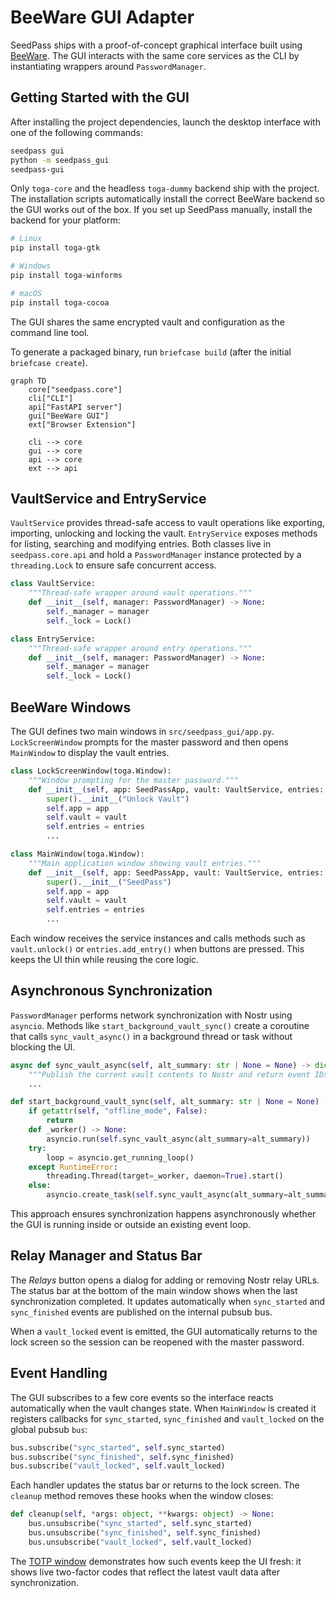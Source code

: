 # BeeWare GUI Adapter

SeedPass ships with a proof-of-concept graphical interface built using [BeeWare](https://beeware.org). The GUI interacts with the same core services as the CLI by instantiating wrappers around `PasswordManager`.


## Getting Started with the GUI

After installing the project dependencies, launch the desktop interface with one
of the following commands:

```bash
seedpass gui
python -m seedpass_gui
seedpass-gui
```

Only `toga-core` and the headless `toga-dummy` backend ship with the project.
The installation scripts automatically install the correct BeeWare backend so
the GUI works out of the box. If you set up SeedPass manually, install the
backend for your platform:

```bash
# Linux
pip install toga-gtk

# Windows
pip install toga-winforms

# macOS
pip install toga-cocoa
```

The GUI shares the same encrypted vault and configuration as the command line tool.

To generate a packaged binary, run `briefcase build` (after the initial `briefcase create`).

```mermaid
graph TD
    core["seedpass.core"]
    cli["CLI"]
    api["FastAPI server"]
    gui["BeeWare GUI"]
    ext["Browser Extension"]

    cli --> core
    gui --> core
    api --> core
    ext --> api
```

## VaultService and EntryService

`VaultService` provides thread-safe access to vault operations like exporting, importing, unlocking and locking the vault. `EntryService` exposes methods for listing, searching and modifying entries. Both classes live in `seedpass.core.api` and hold a `PasswordManager` instance protected by a `threading.Lock` to ensure safe concurrent access.

```python
class VaultService:
    """Thread-safe wrapper around vault operations."""
    def __init__(self, manager: PasswordManager) -> None:
        self._manager = manager
        self._lock = Lock()
```

```python
class EntryService:
    """Thread-safe wrapper around entry operations."""
    def __init__(self, manager: PasswordManager) -> None:
        self._manager = manager
        self._lock = Lock()
```

## BeeWare Windows

The GUI defines two main windows in `src/seedpass_gui/app.py`. `LockScreenWindow` prompts for the master password and then opens `MainWindow` to display the vault entries.

```python
class LockScreenWindow(toga.Window):
    """Window prompting for the master password."""
    def __init__(self, app: SeedPassApp, vault: VaultService, entries: EntryService) -> None:
        super().__init__("Unlock Vault")
        self.app = app
        self.vault = vault
        self.entries = entries
        ...
```

```python
class MainWindow(toga.Window):
    """Main application window showing vault entries."""
    def __init__(self, app: SeedPassApp, vault: VaultService, entries: EntryService) -> None:
        super().__init__("SeedPass")
        self.app = app
        self.vault = vault
        self.entries = entries
        ...
```

Each window receives the service instances and calls methods such as `vault.unlock()` or `entries.add_entry()` when buttons are pressed. This keeps the UI thin while reusing the core logic.

## Asynchronous Synchronization

`PasswordManager` performs network synchronization with Nostr using `asyncio`. Methods like `start_background_vault_sync()` create a coroutine that calls `sync_vault_async()` in a background thread or task without blocking the UI.

```python
async def sync_vault_async(self, alt_summary: str | None = None) -> dict[str, list[str] | str] | None:
    """Publish the current vault contents to Nostr and return event IDs."""
    ...
```

```python
def start_background_vault_sync(self, alt_summary: str | None = None) -> None:
    if getattr(self, "offline_mode", False):
        return
    def _worker() -> None:
        asyncio.run(self.sync_vault_async(alt_summary=alt_summary))
    try:
        loop = asyncio.get_running_loop()
    except RuntimeError:
        threading.Thread(target=_worker, daemon=True).start()
    else:
        asyncio.create_task(self.sync_vault_async(alt_summary=alt_summary))
```

This approach ensures synchronization happens asynchronously whether the GUI is running inside or outside an existing event loop.

## Relay Manager and Status Bar

The *Relays* button opens a dialog for adding or removing Nostr relay URLs. The
status bar at the bottom of the main window shows when the last synchronization
completed. It updates automatically when `sync_started` and `sync_finished`
events are published on the internal pubsub bus.

When a ``vault_locked`` event is emitted, the GUI automatically returns to the
lock screen so the session can be reopened with the master password.


## Event Handling

The GUI subscribes to a few core events so the interface reacts automatically when the vault changes state. When `MainWindow` is created it registers callbacks for `sync_started`, `sync_finished` and `vault_locked` on the global pubsub `bus`:

```python
bus.subscribe("sync_started", self.sync_started)
bus.subscribe("sync_finished", self.sync_finished)
bus.subscribe("vault_locked", self.vault_locked)
```

Each handler updates the status bar or returns to the lock screen. The `cleanup` method removes these hooks when the window closes:

```python
def cleanup(self, *args: object, **kwargs: object) -> None:
    bus.unsubscribe("sync_started", self.sync_started)
    bus.unsubscribe("sync_finished", self.sync_finished)
    bus.unsubscribe("vault_locked", self.vault_locked)
```

The [TOTP window](../../02-api_reference.md#totp) demonstrates how such events keep the UI fresh: it shows live two-factor codes that reflect the latest vault data after synchronization.
